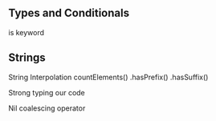 ## Types and Conditionals
is keyword

## Strings
String Interpolation
countElements()
.hasPrefix()
.hasSuffix()

Strong typing our code

Nil coalescing operator